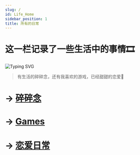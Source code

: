 ```yaml
---
slug: /
id: Life_Home
sidebar_position: 1
title: 所有的日常
---
```


# 这一栏记录了一些生活中的事情🎞

![Typing SVG](https://readme-typing-svg.demolab.com/?font=Comic+Sans+MS&center=true&vCenter=true&width=500&height=60&lines=Welcome+to+my+Life+column)

> 有生活的碎碎念，还有我喜欢的游戏，已经甜甜的恋爱🎈

# -> <a href="https://littlefairy.top/Life/category/%E7%A2%8E%E7%A2%8E%E5%BF%B5">碎碎念</a>

# -> <a href="https://littlefairy.top/Life/category/games">Games</a>

# -> <a href="https://littlefairy.top/Life/category/%E6%81%8B%E7%88%B1%E6%97%A5%E5%B8%B8">恋爱日常</a>

